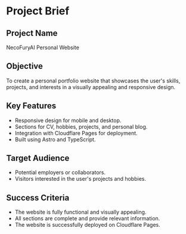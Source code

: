 # Project Brief

## Project Name
NecoFuryAI Personal Website

## Objective
To create a personal portfolio website that showcases the user's skills, projects, and interests in a visually appealing and responsive design.

## Key Features
- Responsive design for mobile and desktop.
- Sections for CV, hobbies, projects, and personal blog.
- Integration with Cloudflare Pages for deployment.
- Built using Astro and TypeScript.

## Target Audience
- Potential employers or collaborators.
- Visitors interested in the user's projects and hobbies.

## Success Criteria
- The website is fully functional and visually appealing.
- All sections are complete and provide relevant information.
- The website is successfully deployed on Cloudflare Pages.
